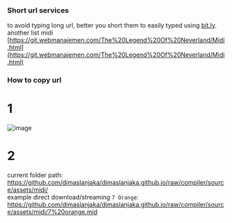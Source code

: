 ### Short url services
to avoid typing long url, better you short them to easily typed using [bit.ly](http://bitly.com).
another list midi [https://git.webmanajemen.com/The%20Legend%20Of%20Neverland/Midi.html](https://git.webmanajemen.com/The%20Legend%20Of%20Neverland/Midi.html)

### How to copy url
# 1
![image](https://user-images.githubusercontent.com/12471057/130082790-7798e493-a9b3-426c-8532-7b8468033d45.png)

# 2
current folder path:  
https://github.com/dimaslanjaka/dimaslanjaka.github.io/raw/compiler/source/assets/midi/  
example direct download/streaming `7 Orange`:   
https://github.com/dimaslanjaka/dimaslanjaka.github.io/raw/compiler/source/assets/midi/7%20orange.mid  
 
